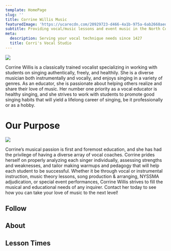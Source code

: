```yaml
---
template: HomePage
slug: ''
title: Corrine Willis Music
featuredImage: 'https://ucarecdn.com/20929723-d466-4a1b-975a-6ab2668aed60/'
subtitle: Providing vocal/music lessons and event music in the North Country
meta:
  description: Serving your vocal technique needs since 1427
  title: Corri's Vocal Studio
---
```

![](https://ucarecdn.com/a6bd0ac9-1ae2-416e-87e1-57facc1a61dc/-/progressive/yes/-/format/auto/-/resize/200x/)

Corrine Willis is a classically trained vocalist specializing in working with students on singing authentically, freely, and healthily.  She is a diverse musician both instrumentally and vocally, and enjoys singing in a variety of genres.  As an educator, she is passionate about helping others realize and share their love of music.  Her number one priority as a vocal educator is healthy singing, and she strives to work with students to promote good singing habits that will yield a lifelong career of singing, be it professionally or as a hobby. 

# Our Purpose

![](https://ucarecdn.com/b28133c8-8e00-4c4c-9185-fb72cc733901/-/progressive/yes/-/format/auto/-/resize/200x/)

Corrine’s musical passion is first and foremost education, and she has had the privilege of having a diverse array of vocal coaches.  Corrine prides herself on properly analyzing each singer individually, assessing strengths and weaknesses, and tailor making warmups and pedagogy that will help each student to be successful.  Whether it be through vocal or instrumental instruction, music theory lessons, song production & arranging, NYSSMA adjudication, or special event performances, Corrine Willis strives to fill the musical and educational needs of any inquirer.  Contact her today to see how you can take your love of music to the next level! 

## Follow

## About

## Lesson Times
